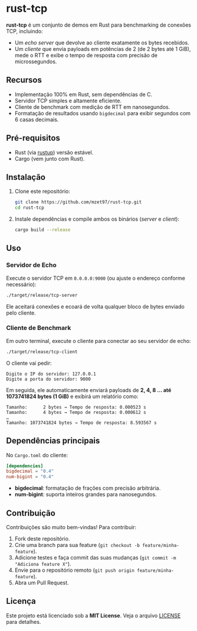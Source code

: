 # rust-tcp

**rust-tcp** é um conjunto de demos em Rust para benchmarking de conexões TCP, incluindo:

* Um *echo server* que devolve ao cliente exatamente os bytes recebidos.
* Um *cliente* que envia payloads em potências de 2 (de 2 bytes até 1 GiB), mede o RTT e exibe o tempo de resposta com precisão de microssegundos.

## Recursos

* Implementação 100% em Rust, sem dependências de C.
* Servidor TCP simples e altamente eficiente.
* Cliente de benchmark com medição de RTT em nanosegundos.
* Formatação de resultados usando `bigdecimal` para exibir segundos com 6 casas decimais.

## Pré-requisitos

* Rust (via [rustup](https://rustup.rs/)) versão estável.
* Cargo (vem junto com Rust).

## Instalação

1. Clone este repositório:

   ```bash
   git clone https://github.com/mzet97/rust-tcp.git
   cd rust-tcp
   ```

2. Instale dependências e compile ambos os binários (*server* e *client*):

   ```bash
   cargo build --release
   ```

## Uso

### Servidor de Echo

Execute o servidor TCP em `0.0.0.0:9000` (ou ajuste o endereço conforme necessário):

```bash
./target/release/tcp-server
```

Ele aceitará conexões e ecoará de volta qualquer bloco de bytes enviado pelo cliente.

### Cliente de Benchmark

Em outro terminal, execute o cliente para conectar ao seu servidor de echo:

```bash
./target/release/tcp-client
```

O cliente vai pedir:

```
Digite o IP do servidor: 127.0.0.1
Digite a porta do servidor: 9000
```

Em seguida, ele automaticamente enviará payloads de **2, 4, 8 … até 1073741824 bytes (1 GiB)** e exibirá um relatório como:

```text
Tamanho:      2 bytes → Tempo de resposta: 0.000523 s
Tamanho:      4 bytes → Tempo de resposta: 0.000612 s
…
Tamanho: 1073741824 bytes → Tempo de resposta: 8.593567 s
```

## Dependências principais

No `Cargo.toml` do cliente:

```toml
[dependencies]
bigdecimal = "0.4"
num-bigint = "0.4"
```

* **bigdecimal**: formatação de frações com precisão arbitrária.
* **num-bigint**: suporta inteiros grandes para nanosegundos.

## Contribuição

Contribuições são muito bem-vindas! Para contribuir:

1. Fork deste repositório.
2. Crie uma branch para sua feature (`git checkout -b feature/minha-feature`).
3. Adicione testes e faça commit das suas mudanças (`git commit -m "Adiciona feature X"`).
4. Envie para o repositório remoto (`git push origin feature/minha-feature`).
5. Abra um Pull Request.

## Licença

Este projeto está licenciado sob a **MIT License**. Veja o arquivo [LICENSE](./LICENSE) para detalhes.
